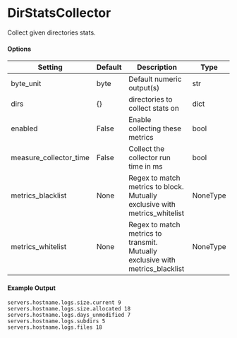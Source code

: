 <!--This file was generated from the python source
Please edit the source to make changes
-->
DirStatsCollector
=====

Collect given directories stats.


#### Options

Setting | Default | Description | Type
--------|---------|-------------|-----
byte_unit | byte | Default numeric output(s) | str
dirs | {} | directories to collect stats on | dict
enabled | False | Enable collecting these metrics | bool
measure_collector_time | False | Collect the collector run time in ms | bool
metrics_blacklist | None | Regex to match metrics to block. Mutually exclusive with metrics_whitelist | NoneType
metrics_whitelist | None | Regex to match metrics to transmit. Mutually exclusive with metrics_blacklist | NoneType

#### Example Output

```
servers.hostname.logs.size.current 9
servers.hostname.logs.size.allocated 18
servers.hostname.logs.days_unmodified 7
servers.hostname.logs.subdirs 5
servers.hostname.logs.files 18
```
